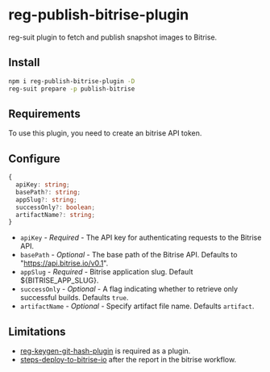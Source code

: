 # reg-publish-bitrise-plugin

reg-suit plugin to fetch and publish snapshot images to Bitrise.

## Install

```sh
npm i reg-publish-bitrise-plugin -D
reg-suit prepare -p publish-bitrise
```

## Requirements

To use this plugin, you need to create an bitrise API token.

## Configure

```ts
{
  apiKey: string;
  basePath?: string;
  appSlug?: string;
  successOnly?: boolean;
  artifactName?: string;
}
```

- `apiKey` - _Required_ - The API key for authenticating requests to the Bitrise API.
- `basePath` - _Optional_ - The base path of the Bitrise API. Defaults to "https://api.bitrise.io/v0.1".
- `appSlug` - _Required_ - Bitrise application slug. Default ${BITRISE_APP_SLUG}.
- `successOnly` - _Optional_ - A flag indicating whether to retrieve only successful builds. Defaults `true`.
- `artifactName` - _Optional_ - Specify artifact file name. Defaults `artifact`.

## Limitations

- [reg-keygen-git-hash-plugin](https://github.com/reg-viz/reg-suit/tree/master/packages/reg-keygen-git-hash-plugin) is required as a plugin.
- [steps-deploy-to-bitrise-io](https://github.com/bitrise-steplib/steps-deploy-to-bitrise-io) after the report in the bitrise workflow.
